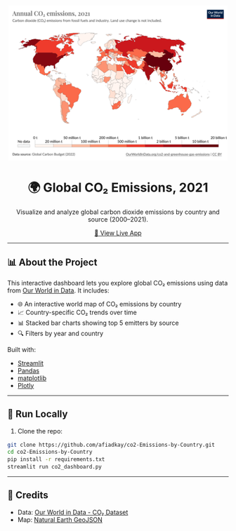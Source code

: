 <p align="center">
  <img src="assets/screenshot.png" width="500" alt="Annual CO₂ Emissions, 2021">
</p>

<h1 align="center">🌍 Global CO₂ Emissions, 2021</h1>

<p align="center">
  Visualize and analyze global carbon dioxide emissions by country and source (2000–2021).
</p>

<p align="center">
  <a href="https://afiadkay.streamlit.app" target="_blank">
    🚀 View Live App
  </a>
</p>

---

## 📊 About the Project

This interactive dashboard lets you explore global CO₂ emissions using data from [Our World in Data](https://github.com/owid/co2-data). It includes:

- 🌐 An interactive world map of CO₂ emissions by country
- 📈 Country-specific CO₂ trends over time
- 📊 Stacked bar charts showing top 5 emitters by source
- 🔍 Filters by year and country

Built with:
- [Streamlit](https://streamlit.io/)
- [Pandas](https://pandas.pydata.org/)
- [matplotlib](https://matplotlib.org/)
- [Plotly](https://plotly.com/)

---

## 🚀 Run Locally

1. Clone the repo:

```bash
git clone https://github.com/afiadkay/co2-Emissions-by-Country.git
cd co2-Emissions-by-Country
pip install -r requirements.txt
streamlit run co2_dashboard.py
```

---

## 🙌 Credits

- Data: [Our World in Data - CO₂ Dataset](https://github.com/owid/co2-data)
- Map: [Natural Earth GeoJSON](https://github.com/johan/world.geo.json)